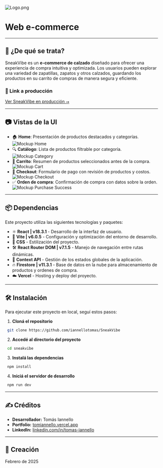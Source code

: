 ![Logo.png](https://i.postimg.cc/PJf3ctyx/Logo.png)
# Web e-commerce
---
## 📌 ¿De qué se trata?
SneakVibe es un **e-commerce de calzado** diseñado para ofrecer una experiencia de compra intuitiva y optimizada. Los usuarios pueden explorar una variedad de zapatillas, zapatos y otros calzados, guardando los productos en su carrito de compras de manera segura y eficiente.


### 🚀 Link a producción
[Ver SneakVibe en producción ⭢](https://sneakvibe.vercel.app/)

---

## 📷 Vistas de la UI
- 🏠 **Home**: Presentación de productos destacados y categorías.
![Mockup Home](https://i.postimg.cc/3JDKtkk9/Mockup-Home.png)
- 🔍 **Catálogo**: Lista de productos filtrable por categoría.
![Mockup Category](https://i.postimg.cc/Rhvqqwdd/Mockup-Category.png)
- 🛒 **Carrito**: Resumen de productos seleccionados antes de la compra.
![Mockup Cart](https://i.postimg.cc/7hwHWQf9/Mockup-Cart.png)
- 📝 **Checkout**: Formulario de pago con revisión de productos y costos.
![Mockup Checkout](https://i.postimg.cc/9QQGb8KG/Mockup-Purchase.png)
- ✅ **Orden de compra**: Confirmación de compra con datos sobre la orden.
![Mockup Purchase Success](https://i.postimg.cc/y6yYZBbb/Mockup-Success.png)

---

## 📦 Dependencias
Este proyecto utiliza las siguientes tecnologías y paquetes:
- ⚛️ **React | v18.3.1** - Desarrollo de la interfaz de usuario.
- 💨 **Vite | v6.0.5** - Configuración y optimización del entorno de desarrollo.
- 🎨 **CSS** - Estilización del proyecto.
- 🛠️ **React Router DOM | v7.1.5** - Manejo de navegación entre rutas dinámicas.
- 🔄 **Context API** - Gestión de los estados globales de la aplicación.
- 🔥 **Firestore | v11.3.1** - Base de datos en la nube para almacenamiento de productos y ordenes de compra.
- ☁️ **Vercel** - Hosting y deploy del proyecto.

---

## 🛠️ Instalación
Para ejecutar este proyecto en local, seguí estos pasos:

1. **Cloná el repositorio**
```sh
 git clone https://github.com/iannellotomas/SneakVibe
```

2. **Accedé al directorio del proyecto**
```sh
 cd sneakvibe
```

3. **Instalá las dependencias**
```sh
 npm install
```

4. **Iniciá el servidor de desarrollo**
```sh
 npm run dev
```

---

## ✍️ Créditos
- **Desarrollador:** Tomás Iannello
- **Portfolio:** [tomiannello.vercel.app ](https://tomiannello.vercel.app)
- **LinkedIn:** [linkedin.com/in/tomas-iannello](https://www.linkedin.com/in/tomas-iannello/)

---

## 📆 Creación
Febrero de 2025
